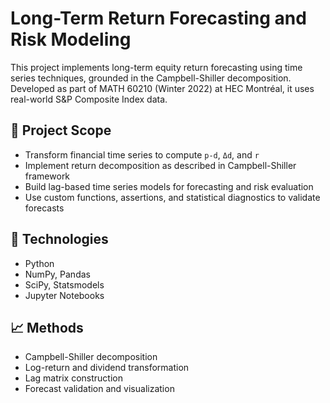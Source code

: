 # Long-Term Return Forecasting and Risk Modeling

This project implements long-term equity return forecasting using time series techniques, grounded in the Campbell-Shiller decomposition. Developed as part of MATH 60210 (Winter 2022) at HEC Montréal, it uses real-world S&P Composite Index data.

## 📘 Project Scope

- Transform financial time series to compute `p-d`, `Δd`, and `r`
- Implement return decomposition as described in Campbell-Shiller framework
- Build lag-based time series models for forecasting and risk evaluation
- Use custom functions, assertions, and statistical diagnostics to validate forecasts

## 🔧 Technologies

- Python
- NumPy, Pandas
- SciPy, Statsmodels
- Jupyter Notebooks

## 📈 Methods

- Campbell-Shiller decomposition
- Log-return and dividend transformation
- Lag matrix construction
- Forecast validation and visualization
